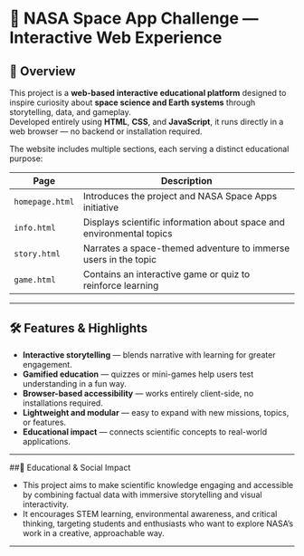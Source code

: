 # 🌌 NASA Space App Challenge — Interactive Web Experience

## 🎯 Overview  
This project is a **web-based interactive educational platform** designed to inspire curiosity about **space science and Earth systems** through storytelling, data, and gameplay.  
Developed entirely using **HTML**, **CSS**, and **JavaScript**, it runs directly in a web browser — no backend or installation required.

The website includes multiple sections, each serving a distinct educational purpose:

| Page | Description |
|------|--------------|
| `homepage.html` | Introduces the project and NASA Space Apps initiative |
| `info.html` | Displays scientific information about space and environmental topics |
| `story.html` | Narrates a space-themed adventure to immerse users in the topic |
| `game.html` | Contains an interactive game or quiz to reinforce learning |

---

## 🛠️ Features & Highlights  
- **Interactive storytelling** — blends narrative with learning for greater engagement.  
- **Gamified education** — quizzes or mini-games help users test understanding in a fun way.  
- **Browser-based accessibility** — works entirely client-side, no installations required.  
- **Lightweight and modular** — easy to expand with new missions, topics, or features.  
- **Educational impact** — connects scientific concepts to real-world applications.  

---
##🧩 Educational & Social Impact

- This project aims to make scientific knowledge engaging and accessible by combining factual data with immersive storytelling and visual interactivity.
- It encourages STEM learning, environmental awareness, and critical thinking, targeting students and enthusiasts who want to explore NASA’s work in a creative, approachable way.

---
